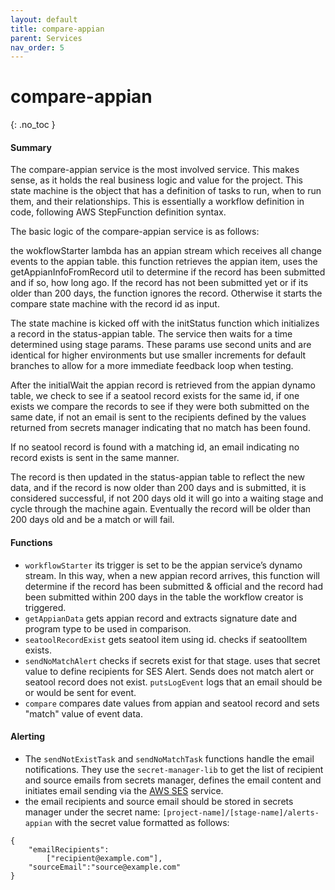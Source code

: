 ```yaml
---
layout: default
title: compare-appian
parent: Services
nav_order: 5
---
```


# compare-appian

{: .no_toc }

#### Summary

The  compare-appian service is the most involved service. This makes sense, as it holds the real business logic and value for the project. This state machine is the object that has a definition of tasks to run, when to run them, and their relationships. This is essentially a workflow definition in code, following AWS StepFunction definition syntax.

The basic logic of the compare-appian service is as follows:

the wokflowStarter lambda has an appian stream which receives all change events to the appian table. this function retrieves the appian item, uses the getAppianInfoFromRecord util to determine if the record has been submitted and if so, how long ago. If the record has not been submitted yet or if its older than 200 days, the function ignores the record. Otherwise it starts the compare state machine with the record id as input.

The state machine is kicked off with the initStatus function which initializes a record in the status-appian table.
The service then waits for a time determined using stage params. These params use second units and are identical for higher environments but use smaller increments for default branches to allow for a more immediate feedback loop when testing.

After the initialWait the appian record is retrieved from the appian dynamo table, we check to see if a seatool record exists for the same id, if one exists we compare the records to see if they were both submitted on the same date, if not an email is sent to the recipients defined by the values returned from secrets manager indicating that no match has been found.

If no seatool record is found with a matching id, an email indicating no record exists is sent in the same manner.

The record is then updated in the status-appian table to reflect the new data, and if the record is now older than 200 days and is submitted, it is considered successful, if not 200 days old it will go into a waiting stage and cycle through the machine again. Eventually the record will be older than 200 days old and be a match or will fail.

#### Functions

- `workflowStarter` its trigger is set to be the appian service’s dynamo stream. In this way, when a new appian record arrives, this function will determine if the record has been submitted & official and the record had been submitted within 200 days in the table the workflow creator is triggered.
- `getAppianData` gets appian record and extracts signature date and program type to be used in comparison.
- `seatoolRecordExist` gets seatool item using id. checks if seatoolItem exists.
- `sendNoMatchAlert` checks if secrets exist for that stage. uses that secret value to define recipients for SES Alert. Sends does not match alert or seatool record does not exist. `putsLogEvent` logs that an email should be or would be sent for event.
- `compare` compares date values from appian and seatool record and sets "match" value of event data.

#### Alerting
- The `sendNotExistTask` and `sendNoMatchTask` functions handle the email notifications. They use the `secret-manager-lib` to get the list of recipient and source emails from secrets manager, defines the email content and initiates email sending via the [AWS SES](https://aws.amazon.com/ses/) service.
- the email recipients and source email should be stored in secrets manager under the secret name: `[project-name]/[stage-name]/alerts-appian` with the secret value formatted as follows:

```
{
    "emailRecipients":
        ["recipient@example.com"],
    "sourceEmail":"source@example.com"
}
```
